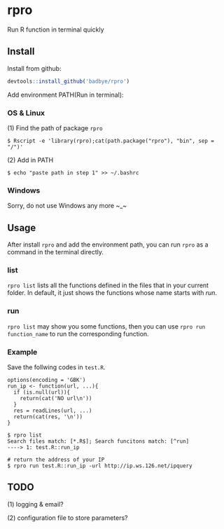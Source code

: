 # rpro
Run R function in terminal quickly


## Install

Install from github:
```R
devtools::install_github('badbye/rpro')
```

Add environment PATH(Run in terminal):

### OS & Linux

(1) Find the path of package `rpro`
```
$ Rscript -e 'library(rpro);cat(path.package("rpro"), "bin", sep = "/")'
```

(2) Add in PATH
```
$ echo "paste path in step 1" >> ~/.bashrc
```

### Windows
Sorry, do not use Windows any more ~_~

## Usage
After install `rpro` and add the environment path, you can run `rpro` as a command in the terminal directly.

### list
`rpro list` lists all the functions defined in the files that in your current folder. In default, it just shows the functions whose name starts with *run*.

### run
`rpro list` may show you some functions, then you can use `rpro run function_name` to run the corresponding function.


### Example

Save the follwing codes in `test.R`.
```
options(encoding = 'GBK')
run_ip <- function(url, ...){
  if (is.null(url)){
    return(cat('NO url\n'))
  }
  res = readLines(url, ...)
  return(cat(res, '\n'))
}
```

```
$ rpro list
Search files match: [*.R$]; Search funcitons match: [^run]
----> 1: test.R::run_ip

# return the address of your IP
$ rpro run test.R::run_ip -url http://ip.ws.126.net/ipquery  
```

## TODO
(1) logging & email?

(2) configuration file to store parameters?
